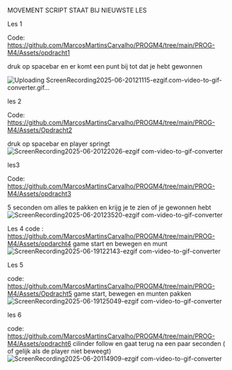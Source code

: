 MOVEMENT SCRIPT STAAT BIJ NIEUWSTE LES

Les 1

Code: https://github.com/MarcosMartinsCarvalho/PROGM4/tree/main/PROG-M4/Assets/opdracht1

druk op spacebar en er komt een punt bij tot dat je hebt gewonnen

![Uploading ScreenRecording2025-06-20121115-ezgif.com-video-to-gif-converter.gif…]()

les 2

Code: https://github.com/MarcosMartinsCarvalho/PROGM4/tree/main/PROG-M4/Assets/Opdracht2

druk op spacebar en player springt 
![ScreenRecording2025-06-20122026-ezgif com-video-to-gif-converter](https://github.com/user-attachments/assets/f8e312e4-56fb-433d-8743-6a9034ef308e)

les3

Code: https://github.com/MarcosMartinsCarvalho/PROGM4/tree/main/PROG-M4/Assets/opdracht3

5 seconden om alles te pakken en krijg je te zien of je gewonnen hebt
![ScreenRecording2025-06-20123520-ezgif com-video-to-gif-converter](https://github.com/user-attachments/assets/1495dd69-88c9-4296-9f78-516d14b86d1a)





Les 4
code : https://github.com/MarcosMartinsCarvalho/PROGM4/tree/main/PROG-M4/Assets/opdarcht4
game start en bewegen en munt
![ScreenRecording2025-06-19122143-ezgif com-video-to-gif-converter](https://github.com/user-attachments/assets/f5fd10ab-5a08-4c56-a292-6629074805fd)


Les 5

code: https://github.com/MarcosMartinsCarvalho/PROGM4/tree/main/PROG-M4/Assets/Opdracht5
game start, bewegen en munten pakken
![ScreenRecording2025-06-19125049-ezgif com-video-to-gif-converter](https://github.com/user-attachments/assets/639f015d-c834-4992-9229-656993048cd9)




les 6

code: https://github.com/MarcosMartinsCarvalho/PROGM4/tree/main/PROG-M4/Assets/opdracht6
cilinder follow en gaat terug na een paar seconden ( of gelijk als de player niet beweegt)
![ScreenRecording2025-06-20114909-ezgif com-video-to-gif-converter](https://github.com/user-attachments/assets/cb30dabd-a198-4068-9968-f1d08445f85f)
